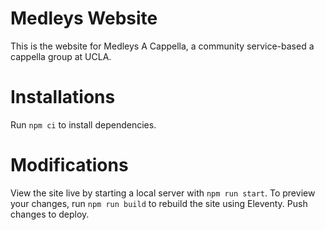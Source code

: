 # Medleys Website

This is the website for Medleys A Cappella, a community service-based a cappella group at UCLA.

# Installations

Run `npm ci` to install dependencies.

# Modifications

View the site live by starting a local server with `npm run start`. To preview your changes, run `npm run build` to rebuild the site using Eleventy. Push changes to deploy.